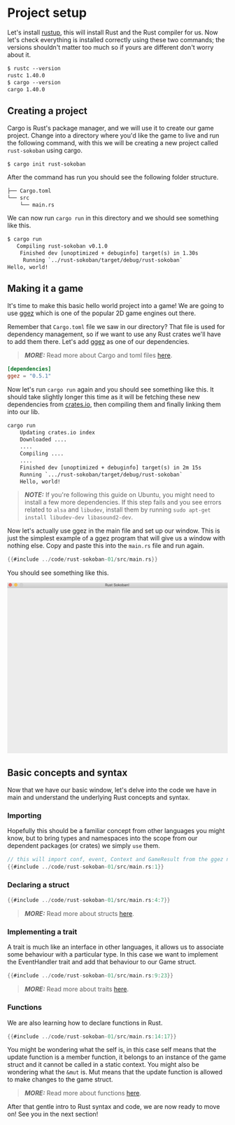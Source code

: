 # Project setup

Let's install [rustup](https://www.rust-lang.org/tools/install), this will install Rust and the Rust compiler for us. Now let's check everything is installed correctly using these two commands; the versions shouldn't matter too much so if yours are different don't worry about it.

```
$ rustc --version
rustc 1.40.0
$ cargo --version
cargo 1.40.0
```

## Creating a project

Cargo is Rust's package manager, and we will use it to create our game project. Change into a directory where you'd like the game to live and run the following command, with this we will be creating a new project called `rust-sokoban` using cargo.

```
$ cargo init rust-sokoban
```

After the command has run you should see the following folder structure.

```
├── Cargo.toml
└── src
    └── main.rs
```

We can now run `cargo run` in this directory and we should see something like this.

```
$ cargo run
   Compiling rust-sokoban v0.1.0
    Finished dev [unoptimized + debuginfo] target(s) in 1.30s
     Running `../rust-sokoban/target/debug/rust-sokoban`
Hello, world!
```

## Making it a game
It's time to make this basic hello world project into a game! We are going to use [ggez](https://ggez.rs/) which is one of the popular 2D game engines out there.

Remember that `Cargo.toml` file we saw in our directory? That file is used for dependency management, so if we want to use any Rust crates we'll have to add them there. Let's add [ggez](https://github.com/ggez/ggez) as one of our dependencies.

> **_MORE:_**  Read more about Cargo and toml files [here](https://doc.rust-lang.org/book/ch01-03-hello-cargo.html).

```toml
[dependencies]
ggez = "0.5.1"
```

Now let's run `cargo run` again and you should see something like this. It should take slightly longer this time as it will be fetching these new dependencies from [crates.io](https://crates.io), then compiling them and finally linking them into our lib.

```
cargo run
    Updating crates.io index
    Downloaded ....
    ....
    Compiling ....
    ....
    Finished dev [unoptimized + debuginfo] target(s) in 2m 15s
    Running `.../rust-sokoban/target/debug/rust-sokoban`
    Hello, world!
```

> **_NOTE:_** If you're following this guide on Ubuntu, you might need to install a few
more dependencies. If this step fails and you see errors related to `alsa` and `libudev`, install them by running
```sudo apt-get install libudev-dev libasound2-dev```.

Now let's actually use ggez in the main file and set up our window. This is just the simplest example of a ggez program that will give us a window with nothing else. Copy and paste this into the `main.rs` file and run again.

```rust
{{#include ../code/rust-sokoban-01/src/main.rs}}
```

You should see something like this.

![Screenshot](./images/window.png)

## Basic concepts and syntax

Now that we have our basic window, let's delve into the code we have in main and understand the underlying Rust concepts and syntax.

### Importing
Hopefully this should be a familiar concept from other languages you might know, but to bring types and namespaces into the scope from our dependent packages (or crates) we simply `use` them.

```rust
// this will import conf, event, Context and GameResult from the ggez namespace
{{#include ../code/rust-sokoban-01/src/main.rs:1}}
```

### Declaring a struct
```rust
{{#include ../code/rust-sokoban-01/src/main.rs:4:7}}
```

> **_MORE:_**  Read more about structs [here](https://doc.rust-lang.org/book/ch05-00-structs.html).


### Implementing a trait
A trait is much like an interface in other languages, it allows us to associate some behaviour with a particular type. In this case we want to implement the EventHandler trait and add that behaviour to our Game struct.

```rust
{{#include ../code/rust-sokoban-01/src/main.rs:9:23}}
```

> **_MORE:_**  Read more about traits [here](https://doc.rust-lang.org/book/ch10-02-traits.html).


### Functions
We are also learning how to declare functions in Rust.

```rust
{{#include ../code/rust-sokoban-01/src/main.rs:14:17}}
```

You might be wondering what the self is, in this case self means that the update function is a member function, it belongs to an instance of the game struct and it cannot be called in a static context. You might also be wondering what the `&mut` is. Mut means that the update function is allowed to make changes to the game struct.

> **_MORE:_**  Read more about functions [here](https://doc.rust-lang.org/book/ch03-03-how-functions-work.html).


After that gentle intro to Rust syntax and code, we are now ready to move on! See you in the next section!
